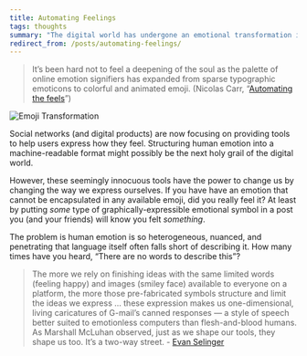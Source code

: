 ```yaml
---
title: Automating Feelings
tags: thoughts
summary: "The digital world has undergone an emotional transformation in the past few years. The once plain, typographic emoticons graphically expressing human emotion have now become an expansive collection of visually stimulating emoji. Will automating the expression of human emotion change us?"
redirect_from: /posts/automating-feelings/
---
```


> It’s been hard not to feel a deepening of the soul as the palette of online emotion signifiers has expanded from sparse typographic emoticons to colorful and animated emoji. (Nicolas Carr, “[Automating the feels](http://www.roughtype.com/?p=3693)”)

![Emoji Transformation](/images/2013/emoji-transformation.png)

Social networks (and digital products) are now focusing on providing tools to help users express how they feel. Structuring human emotion into a machine-readable format might possibly be the next holy grail of the digital world.

However, these seemingly innocuous tools have the power to change us by changing the way we express ourselves. If you have have an emotion that cannot be encapsulated in any available emoji, did you really feel it? At least by putting *some* type of graphically-expressible emotional symbol in a post you (and your friends) will know you felt *something*.

The problem is human emotion is so heterogeneous, nuanced, and penetrating that language itself often falls short of describing it. How many times have you heard, “There are no words to describe this”?

> The more we rely on finishing ideas with the same limited words (feeling happy) and images (smiley face) available to everyone on a platform, the more those pre-fabricated symbols structure and limit the ideas we express … these expression makes us one-dimensional, living caricatures of G-mail’s canned responses — a style of speech better suited to emotionless computers than flesh-and-blood humans. As Marshall McLuhan observed, just as we shape our tools, they shape us too. It’s a two-way street. - [Evan Selinger](http://www.wired.com/opinion/2013/08/move-over-social-graph-its-time-for-the-mood-graph-and-that-might-not-be-a-good-thing/)






